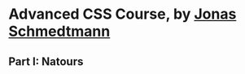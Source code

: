 # Advanced CSS Course, by [Jonas Schmedtmann](https://github.com/jonasschmedtmann)

## Part I: Natours

